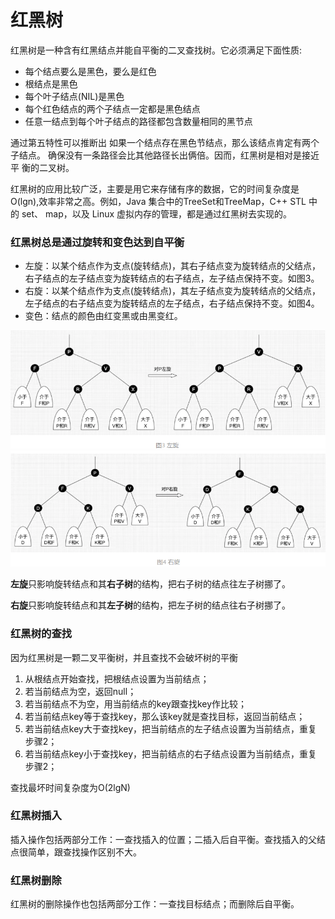 

# 红黑树

红黑树是一种含有红黑结点并能自平衡的二叉查找树。它必须满足下面性质:
- 每个结点要么是黑色，要么是红色
- 根结点是黑色
- 每个叶子结点(NIL)是黑色
- 每个红色结点的两个子结点一定都是黑色结点
-  任意一结点到每个叶子结点的路径都包含数量相同的黑节点 
  
通过第五特性可以推断出 如果一个结点存在黑色节结点，那么该结点肯定有两个子结点。  确保没有一条路径会比其他路径长出俩倍。因而，红黑树是相对是接近平
衡的二叉树。

红黑树的应用比较广泛，主要是用它来存储有序的数据，它的时间复杂度是 O(lgn),效率非常之高。例如，Java 集合中的TreeSet和TreeMap，C++ STL 中的 set、 map，以及 Linux 虚拟内存的管理，都是通过红黑树去实现的。

### 红黑树总是通过旋转和变色达到自平衡

- 左旋：以某个结点作为支点(旋转结点)，其右子结点变为旋转结点的父结点，右子结点的左子结点变为旋转结点的右子结点，左子结点保持不变。如图3。
- 右旋：以某个结点作为支点(旋转结点)，其左子结点变为旋转结点的父结点，左子结点的右子结点变为旋转结点的左子结点，右子结点保持不变。如图4。
- 变色：结点的颜色由红变黑或由黑变红。
  
![](/img/algorithm/左旋.png) 
![](/img/algorithm/右旋.png)

**左旋**只影响旋转结点和其**右子树**的结构，把右子树的结点往左子树挪了。

**右旋**只影响旋转结点和其**左子树**的结构，把左子树的结点往右子树挪了。


### 红黑树的查找

因为红黑树是一颗二叉平衡树，并且查找不会破坏树的平衡

1. 从根结点开始查找，把根结点设置为当前结点；
2. 若当前结点为空，返回null；
3. 若当前结点不为空，用当前结点的key跟查找key作比较；
4. 若当前结点key等于查找key，那么该key就是查找目标，返回当前结点；
5. 若当前结点key大于查找key，把当前结点的左子结点设置为当前结点，重复步骤2；
6. 若当前结点key小于查找key，把当前结点的右子结点设置为当前结点，重复步骤2；
 
 查找最坏时间复杂度为O(2lgN)


### 红黑树插入

插入操作包括两部分工作：一查找插入的位置；二插入后自平衡。查找插入的父结点很简单，跟查找操作区别不大。



### 红黑树删除

红黑树的删除操作也包括两部分工作：一查找目标结点；而删除后自平衡。